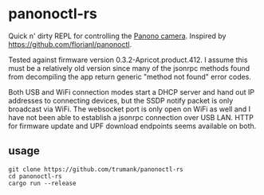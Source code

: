 # panonoctl-rs

Quick n' dirty REPL for controlling the [Panono
camera](https://www.panono.com/). Inspired by
https://github.com/florianl/panonoctl.

Tested against firmware version 0.3.2-Apricot.product.412. I assume this must be
a relatively old version since many of the jsonrpc methods found from
decompiling the app return generic "method not found" error codes.

Both USB and WiFi connection modes start a DHCP server and hand out IP addresses
to connecting devices, but the SSDP notify packet is only broadcast via WiFi.
The websocket port is only open on WiFi as well and I have not been able to
establish a jsonrpc connection over USB LAN. HTTP for firmware update and UPF
download endpoints seems available on both.

## usage

    git clone https://github.com/trumank/panonoctl-rs
    cd panonoctl-rs
    cargo run --release

